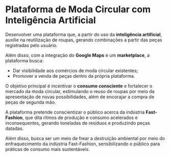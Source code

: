 # Plataforma de Moda Circular com Inteligência Artificial

Desenvolver uma plataforma que, a partir do uso da **inteligência artificial**, auxilie na reutilização de roupas, gerando combinações a partir das peças registradas pelo usuário. 

Além disso, com a integração do **Google Maps** e um **marketplace**, a plataforma busca:

- Dar visibilidade aos comércios de moda circular existentes;
- Promover a venda de peças dentro da própria plataforma.

O objetivo principal é incentivar o **consumo consciente** e fortalecer o mercado da moda circular, estimulando o reuso de roupas por meio da apresentação de novas possibilidades, além de encorajar a compra de peças de segunda mão.

A plataforma pretende conscientizar o público acerca da indústria **Fast-Fashion**, que dita ritmos de produção e consumo acelerados e inconsequentes, gerando toneladas de resíduos e produzindo peças datadas.

Além disso, busca ser um meio de frear a destruição ambiental por meio do enfraquecimento da indústria Fast-Fashion, sensibilizando o público para práticas de consumo mais sustentáveis.
